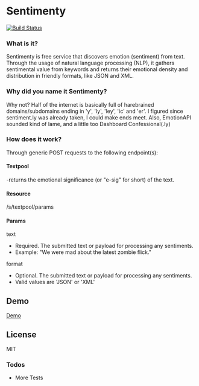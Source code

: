 # Sentimenty
[![Build Status](https://travis-ci.org/johnmaster208/sentimenty.svg?branch=master)](https://travis-ci.org/johnmaster208/sentimenty)
### What is it?
Sentimenty is free service that discovers emotion (sentiment) from text. Through the usage of natural language processing (NLP), it gathers sentimental value from keywords and returns their emotional density and distribution in friendly formats, like JSON and XML.

### Why did you name it Sentimenty?
Why not? Half of the internet is basically full of harebrained domains/subdomains ending in 'y', 'ly', 'ley', 'ic' and 'er'. I figured since sentiment.ly was already taken, I could make ends meet. Also, EmotionAPI sounded kind of lame, and a little too Dashboard Confessional(.ly)

### How does it work?
Through generic POST requests to the following endpoint(s):

#### Textpool
-returns the emotional significance (or "e-sig" for short) of the text.

#### Resource
/s/textpool/params

#### Params

text

- Required. The submitted text or payload for processing any sentiments. 
- Example: "We were mad about the latest zombie flick."

format

- Optional. The submitted text or payload for processing any sentiments. 
- Valid values are 'JSON' or 'XML'

## Demo
[Demo](http://http://herokuapp.sentimenty.com/)

License
----
MIT

### Todos
 - More Tests



